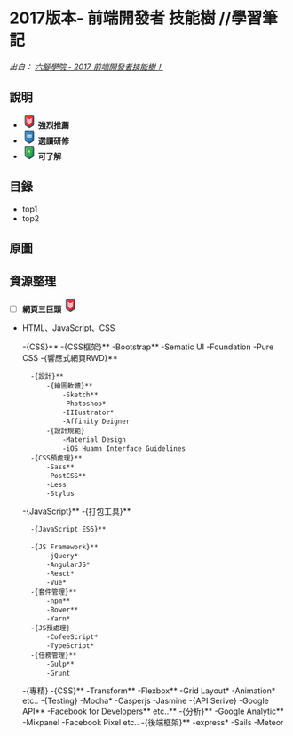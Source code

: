 # 2017版本- 前端開發者 技能樹 //學習筆記 

*出自： [六腳學院 - 2017 前端開發者技能樹！](http://www.hexschool.com/2017/06/12/2017-06-12-skill_tree/)*

## 說明

* ![](./AboutMe-image/chevron-HIGH.png) **強烈推薦**
* ![](./AboutMe-image/chevron-MEDIUM.png) **選讀研修**
* ![](./AboutMe-image/chevron-LOW.png) **可了解**

## 目錄

* top1
* top2

## 原圖


## 資源整理

* [ ] **網頁三巨頭** ![](./AboutMe-image/chevron-HIGH.png)
- HTML、JavaScript、CSS



	-{CSS}**
		-{CSS框架}**
			-Bootstrap**
			-Sematic UI
			-Foundation
			-Pure CSS
		-{響應式網頁RWD}**
		
		-{設計}**
			-{繪圖軟體}**
				-Sketch**
				-Photoshop*
				-IIIustrator*
				-Affinity Deigner
			-{設計規範}
				-Material Design
				-iOS Huamn Interface Guidelines
		-{CSS預處理}**
			-Sass**
			-PostCSS**
			-Less
			-Stylus	

			
	-{JavaScript}**
		-{打包工具}**
		
		-{JavaScript ES6}**
		
		-{JS Framework}**
			-jQuery*
			-AngularJS*
			-React*
			-Vue*			
		-{套件管理}**
			-npm**
			-Bower**
			-Yarn*			
		-{JS預處理}
			-CofeeScript*
			-TypeScript*
		-{任務管理}**
			-Gulp**
			-Grunt
			
			
	-{專精}
		-{CSS}**
			-Transform**
			-Flexbox**
			-Grid Layout*
			-Animation*
			etc..
		-{Testing}
			-Mocha*
			-Casperjs
			-Jasmine
		-{API Serive}
			-Google API**
			-Facebook for Developers**
			etc..**
		-{分析}**
			-Google Analytic**
			-Mixpanel
			-Facebook Pixel
			etc..
		-{後端框架}**
			-express*
			-Sails
			-Meteor
